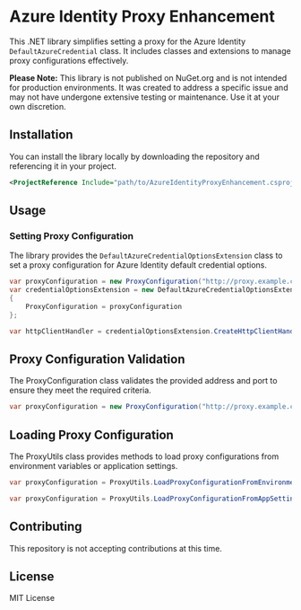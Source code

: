 # Azure Identity Proxy Enhancement

This .NET library simplifies setting a proxy for the Azure Identity `DefaultAzureCredential` class. It includes classes and extensions to manage proxy configurations effectively.

**Please Note:** This library is not published on NuGet.org and is not intended for production environments. It was created to address a specific issue and may not have undergone extensive testing or maintenance. Use it at your own discretion.

## Installation

You can install the library locally by downloading the repository and referencing it in your project.

```xml
<ProjectReference Include="path/to/AzureIdentityProxyEnhancement.csproj" />
```

## Usage
### Setting Proxy Configuration
The library provides the `DefaultAzureCredentialOptionsExtension` class to set a proxy configuration for Azure Identity default credential options.

``` csharp
var proxyConfiguration = new ProxyConfiguration("http://proxy.example.com", 8080);
var credentialOptionsExtension = new DefaultAzureCredentialOptionsExtension
{
    ProxyConfiguration = proxyConfiguration
};

var httpClientHandler = credentialOptionsExtension.CreateHttpClientHandler();
```

## Proxy Configuration Validation
The ProxyConfiguration class validates the provided address and port to ensure they meet the required criteria.

``` csharp
var proxyConfiguration = new ProxyConfiguration("http://proxy.example.com", 8080);
```

## Loading Proxy Configuration
The ProxyUtils class provides methods to load proxy configurations from environment variables or application settings.

``` csharp
var proxyConfiguration = ProxyUtils.LoadProxyConfigurationFromEnvironment();
```

``` csharp
var proxyConfiguration = ProxyUtils.LoadProxyConfigurationFromAppSettings(configuration);
```

## Contributing
This repository is not accepting contributions at this time.

## License
MIT License
